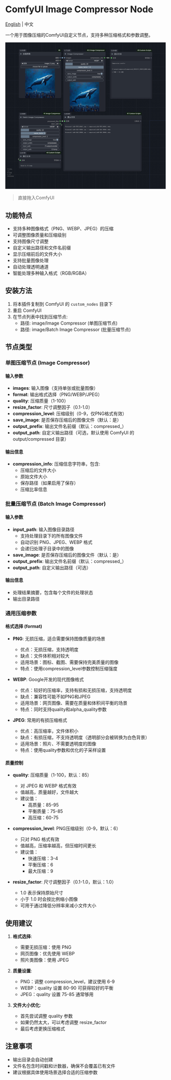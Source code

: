 # ComfyUI Image Compressor Node

[English](README_en.md) | 中文

一个用于图像压缩的ComfyUI自定义节点，支持多种压缩格式和参数调整。

![image](workflow.png)

> 直接拖入ComfyUI

## 功能特点

- 支持多种图像格式（PNG、WEBP、JPEG）的压缩
- 可调整图像质量和压缩级别
- 支持图像尺寸调整
- 自定义输出路径和文件名前缀
- 显示压缩前后的文件大小
- 支持批量图像处理
- 自动处理透明通道
- 智能处理多种输入格式（RGB/RGBA）

## 安装方法

1. 将本插件复制到 ComfyUI 的 `custom_nodes` 目录下
2. 重启 ComfyUI
3. 在节点列表中找到压缩节点:
   - 路径: image/Image Compressor (单图压缩节点)
   - 路径: image/Batch Image Compressor (批量压缩节点)

## 节点类型

### 单图压缩节点 (Image Compressor)

#### 输入参数
- **images**: 输入图像（支持单张或批量图像）
- **format**: 输出格式选择（PNG/WEBP/JPEG）
- **quality**: 压缩质量（1-100）
- **resize_factor**: 尺寸调整因子（0.1-1.0）
- **compression_level**: 压缩级别（0-9，仅PNG格式有效）
- **save_image**: 是否保存压缩后的图像文件（默认：是）
- **output_prefix**: 输出文件名前缀（默认：compressed_）
- **output_path**: 自定义输出路径（可选，默认使用 ComfyUI 的 output/compressed 目录）

#### 输出信息
- **compression_info**: 压缩信息字符串，包含:
  - 压缩后的文件大小
  - 原始文件大小
  - 保存路径（如果启用了保存）
  - 压缩比率信息

### 批量压缩节点 (Batch Image Compressor)

#### 输入参数
- **input_path**: 输入图像目录路径
  - 支持处理目录下的所有图像文件
  - 自动识别 PNG、JPEG、WEBP 格式
  - 会递归处理子目录中的图像
- **save_image**: 是否保存压缩后的图像文件（默认：是）
- **output_prefix**: 输出文件名前缀（默认：compressed_）
- **output_path**: 自定义输出路径（可选）

#### 输出信息
- 处理结果摘要，包含每个文件的处理状态
- 输出目录路径

### 通用压缩参数

#### 格式选择 (format)
- **PNG**: 无损压缩，适合需要保持图像质量的场景
  - 优点：无损压缩，支持透明度
  - 缺点：文件体积相对较大
  - 适用场景：图标、截图、需要保持完美质量的图像
  - 特点：使用compression_level参数控制压缩强度

- **WEBP**: Google开发的现代图像格式
  - 优点：较好的压缩率，支持有损和无损压缩，支持透明度
  - 缺点：兼容性可能不如PNG和JPEG
  - 适用场景：网页图像、需要在质量和体积间平衡的场景
  - 特点：同时支持quality和alpha_quality参数

- **JPEG**: 常用的有损压缩格式
  - 优点：高压缩率，文件体积小
  - 缺点：有损压缩，不支持透明度（透明部分会被转换为白色背景）
  - 适用场景：照片、不需要透明度的图像
  - 特点：使用quality参数和优化的子采样设置

#### 质量控制
- **quality**: 压缩质量（1-100，默认：85）
  - 对 JPEG 和 WEBP 格式有效
  - 值越高，质量越好，文件越大
  - 建议值：
    - 高质量：85-95
    - 平衡质量：75-85
    - 高压缩：60-75

- **compression_level**: PNG压缩级别（0-9，默认：6）
  - 只对 PNG 格式有效
  - 值越高，压缩率越高，但压缩时间更长
  - 建议值：
    - 快速压缩：3-4
    - 平衡压缩：6
    - 最大压缩：9

- **resize_factor**: 尺寸调整因子（0.1-1.0，默认：1.0）
  - 1.0 表示保持原始尺寸
  - 小于 1.0 时会按比例缩小图像
  - 可用于通过降低分辨率来减小文件大小

## 使用建议

1. **格式选择**:
   - 需要无损压缩：使用 PNG
   - 网页图像：优先使用 WEBP
   - 照片类图像：使用 JPEG

2. **质量设置**:
   - PNG：调整 compression_level，建议使用 6-9
   - WEBP：quality 设置 80-90 可获得较好的平衡
   - JPEG：quality 设置 75-85 通常够用

3. **文件大小优化**:
   - 首先尝试调整 quality 参数
   - 如果仍然太大，可以考虑调整 resize_factor
   - 最后考虑更换压缩格式

## 注意事项

- 输出目录会自动创建
- 文件名包含时间戳和计数器，确保不会覆盖已有文件
- 建议根据具体使用场景选择合适的压缩参数